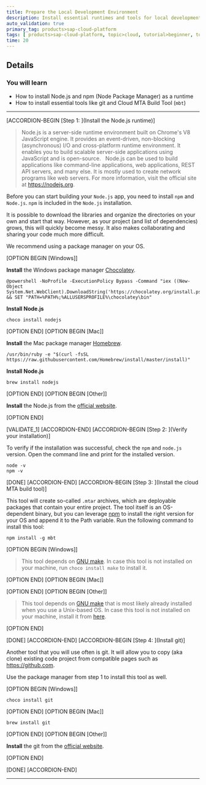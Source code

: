 ```yaml
---
title: Prepare the Local Development Environment
description: Install essential runtimes and tools for local development.
auto_validation: true
primary_tag: products>sap-cloud-platform
tags: [ products>sap-cloud-platform, topic>cloud, tutorial>beginner, topic>node-js ]
time: 20
---
```




## Details
### You will learn  
  - How to install Node.js and npm (Node Package Manager) as a runtime
  - How to install essential tools like git and Cloud MTA Build Tool (`mbt`)

---

[ACCORDION-BEGIN [Step 1: ](Install the Node.js runtime)]

>Node.js is a server-side runtime environment built on Chrome's V8 JavaScript engine. It provides an event-driven, non-blocking (asynchronous) I/O and cross-platform runtime environment. It enables you to build scalable server-side applications using JavaScript and is open-source.
>&nbsp;
>Node.js can be used to build applications like command-line applications, web applications, REST API servers, and many else. It is mostly used to create network programs like web servers. For more information, visit the official site at <https://nodejs.org>.

Before you can start building your `Node.js` app, you need to install `npm` and `Node.js`. `npm` is included in the `Node.js` installation.

It is possible to download the libraries and organize the directories on your own and start that way. However, as your project (and list of dependencies) grows, this will quickly become messy. It also makes collaborating and sharing your code much more difficult.

We recommend using a package manager on your OS.

[OPTION BEGIN [Windows]]

**Install** the Windows package manager [Chocolatey](https://chocolatey.org/).

```Terminal
@powershell -NoProfile -ExecutionPolicy Bypass -Command "iex ((New-Object System.Net.WebClient).DownloadString('https://chocolatey.org/install.ps1'))" && SET "PATH=%PATH%;%ALLUSERSPROFILE%\chocolatey\bin"
```

**Install Node.js**

```Terminal
choco install nodejs
```


[OPTION END]
[OPTION BEGIN [Mac]]


**Install** the Mac package manager [Homebrew](https://brew.sh/).

```Terminal
/usr/bin/ruby -e "$(curl -fsSL https://raw.githubusercontent.com/Homebrew/install/master/install)"
```

**Install Node.js**

```Terminal
brew install nodejs
```


[OPTION END]
[OPTION BEGIN [Other]]

**Install** the Node.js from the  [official website](https://nodejs.org/en/download/).

[OPTION END]

[VALIDATE_1]
[ACCORDION-END]
[ACCORDION-BEGIN [Step 2: ](Verify your installation)]

To verify if the installation was successful, check the `npm` and `node.js` version. Open the command line and print for the installed version.

```Terminal
node -v
npm -v
```

[DONE]
[ACCORDION-END]
[ACCORDION-BEGIN [Step 3: ](Install the cloud MTA build tool)]

This tool will create so-called `.mtar` archives, which are deployable packages that contain your entire project. The tool itself is an OS-dependent binary, but you can leverage [npm](https://www.npmjs.com/package/mbt) to install the right version for your OS and append it to the Path variable. Run the following command to install this tool:


```Terminal
npm install -g mbt
```



[OPTION BEGIN [Windows]]

> This tool depends on [GNU make](https://www.gnu.org/software/make/). In case this tool is not installed on your machine, run `choco install make` to install it.

[OPTION END]
[OPTION BEGIN [Mac]]

[OPTION END]
[OPTION BEGIN [Other]]

> This tool depends on [GNU make](https://www.gnu.org/software/make/) that is most likely already installed when you use a Unix-based OS. In case this tool is not installed on your machine, install it from [here](http://ftp.gnu.org/gnu/make/).


[OPTION END]

[DONE]
[ACCORDION-END]
[ACCORDION-BEGIN [Step 4: ](Install git)]

Another tool that you will use often is git. It will allow you to copy (aka clone) existing code project from compatible pages such as <https://github.com>.

Use the package manager from step 1 to install this tool as well.

[OPTION BEGIN [Windows]]

```Terminal
choco install git
```

[OPTION END]
[OPTION BEGIN [Mac]]

```Terminal
brew install git
```


[OPTION END]
[OPTION BEGIN [Other]]

**Install** the git from the  [official website](https://git-scm.com/downloads).


[OPTION END]

[DONE]
[ACCORDION-END]


---
